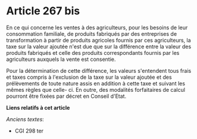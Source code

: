 # Article 267 bis

En ce qui concerne les ventes à des agriculteurs, pour les besoins de leur consommation familiale, de produits fabriqués par
des entreprises de transformation à partir de produits agricoles fournis par ces agriculteurs, la taxe sur la valeur ajoutée
n'est due que sur la différence entre la valeur des produits fabriqués et celle des produits correspondants fournis par les
agriculteurs auxquels la vente est consentie.

Pour la détermination de cette différence, les valeurs s'entendent tous frais et taxes compris à l'exclusion de la taxe sur
la valeur ajoutée et des prélèvements de toute nature assis en addition à cette taxe et suivant les mêmes règles que celle-
ci. En outre, des modalités forfaitaires de calcul pourront être fixées par décret en Conseil d'Etat.

**Liens relatifs à cet article**

_Anciens textes_:

  - CGI 298 ter
